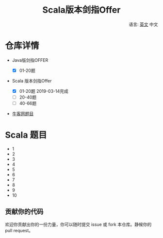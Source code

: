 <h1 align="center">Scala版本剑指Offer</h1>

<div align="right">语言: <a title="英语" href="README.en.md">英文</a>
中文
</div>

# 仓库详情

- Java版剑指OFFER 
  - [x] 01-20题

- Scala 版本剑指Offer

  - [x] 01-20题 2019-03-14完成
  - [ ] 20-40题
  - [ ] 40-66题

- [牛客网题目](https://www.nowcoder.com/ta/coding-interviews)

# Scala 题目

  - 1 
  - 2
  - 3
  - 4
  - 5
  - 6
  - 7
  - 8
  - 9
  - 10

  ## 贡献你的代码

欢迎你贡献出你的一份力量，你可以随时提交 issue 或 fork 本仓库。静候你的 pull request。

